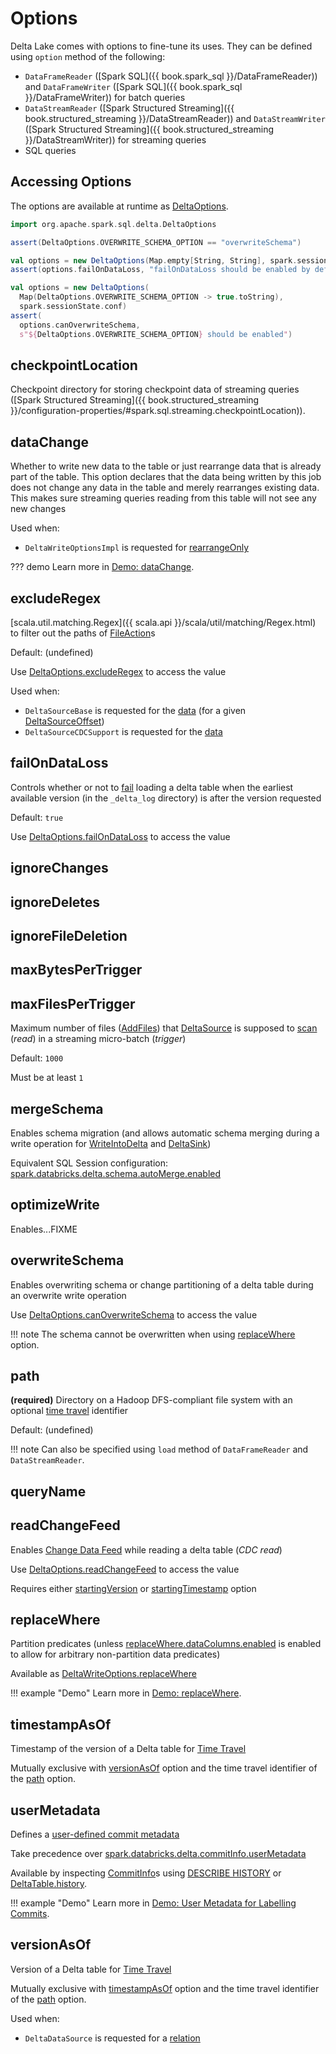 # Options

Delta Lake comes with options to fine-tune its uses. They can be defined using `option` method of the following:

* `DataFrameReader` ([Spark SQL]({{ book.spark_sql }}/DataFrameReader)) and `DataFrameWriter` ([Spark SQL]({{ book.spark_sql }}/DataFrameWriter)) for batch queries
* `DataStreamReader` ([Spark Structured Streaming]({{ book.structured_streaming }}/DataStreamReader)) and `DataStreamWriter` ([Spark Structured Streaming]({{ book.structured_streaming }}/DataStreamWriter)) for streaming queries
* SQL queries

## <span id="DeltaOptions"> Accessing Options

The options are available at runtime as [DeltaOptions](DeltaOptions.md).

```scala
import org.apache.spark.sql.delta.DeltaOptions
```

```scala
assert(DeltaOptions.OVERWRITE_SCHEMA_OPTION == "overwriteSchema")
```

```scala
val options = new DeltaOptions(Map.empty[String, String], spark.sessionState.conf)
assert(options.failOnDataLoss, "failOnDataLoss should be enabled by default")
```

```scala
val options = new DeltaOptions(
  Map(DeltaOptions.OVERWRITE_SCHEMA_OPTION -> true.toString),
  spark.sessionState.conf)
assert(
  options.canOverwriteSchema,
  s"${DeltaOptions.OVERWRITE_SCHEMA_OPTION} should be enabled")
```

## <span id="checkpointLocation"> checkpointLocation

Checkpoint directory for storing checkpoint data of streaming queries ([Spark Structured Streaming]({{ book.structured_streaming }}/configuration-properties/#spark.sql.streaming.checkpointLocation)).

## <span id="DATA_CHANGE_OPTION"><span id="dataChange"> dataChange

Whether to write new data to the table or just rearrange data that is already part of the table. This option declares that the data being written by this job does not change any data in the table and merely rearranges existing data. This makes sure streaming queries reading from this table will not see any new changes

Used when:

* `DeltaWriteOptionsImpl` is requested for [rearrangeOnly](DeltaWriteOptionsImpl.md#rearrangeOnly)

??? demo
    Learn more in [Demo: dataChange](demo/dataChange.md).

## <span id="EXCLUDE_REGEX_OPTION"><span id="excludeRegex"> excludeRegex

[scala.util.matching.Regex]({{ scala.api }}/scala/util/matching/Regex.html) to filter out the paths of [FileAction](FileAction.md#path)s

Default: (undefined)

Use [DeltaOptions.excludeRegex](DeltaReadOptions.md#excludeRegex) to access the value

Used when:

* `DeltaSourceBase` is requested for the [data](DeltaSourceBase.md#getFileChangesAndCreateDataFrame) (for a given [DeltaSourceOffset](DeltaSourceOffset.md))
* `DeltaSourceCDCSupport` is requested for the [data](change-data-feed/DeltaSourceCDCSupport.md#getFileChangesForCDC)

## <span id="FAIL_ON_DATA_LOSS_OPTION"><span id="failOnDataLoss"> failOnDataLoss

Controls whether or not to [fail](DeltaErrors.md#failOnDataLossException) loading a delta table when the earliest available version (in the `_delta_log` directory) is after the version requested

Default: `true`

Use [DeltaOptions.failOnDataLoss](DeltaReadOptions.md#failOnDataLoss) to access the value

## <span id="IGNORE_CHANGES_OPTION"><span id="ignoreChanges"> ignoreChanges

## <span id="IGNORE_DELETES_OPTION"><span id="ignoreDeletes"> ignoreDeletes

## <span id="IGNORE_FILE_DELETION_OPTION"><span id="ignoreFileDeletion"> ignoreFileDeletion

## <span id="MAX_BYTES_PER_TRIGGER_OPTION"><span id="maxBytesPerTrigger"> maxBytesPerTrigger

## <span id="MAX_FILES_PER_TRIGGER_OPTION"><span id="maxFilesPerTrigger"><span id="MAX_FILES_PER_TRIGGER_OPTION_DEFAULT"> maxFilesPerTrigger

Maximum number of files ([AddFiles](AddFile.md)) that [DeltaSource](DeltaSource.md) is supposed to [scan](DeltaSource.md#getChangesWithRateLimit) (_read_) in a streaming micro-batch (_trigger_)

Default: `1000`

Must be at least `1`

## <span id="MERGE_SCHEMA_OPTION"><span id="mergeSchema"><span id="canMergeSchema"> mergeSchema

Enables schema migration (and allows automatic schema merging during a write operation for [WriteIntoDelta](commands/WriteIntoDelta.md) and [DeltaSink](DeltaSink.md))

Equivalent SQL Session configuration: [spark.databricks.delta.schema.autoMerge.enabled](DeltaSQLConf.md#DELTA_SCHEMA_AUTO_MIGRATE)

## <span id="OPTIMIZE_WRITE_OPTION"><span id="optimizeWrite"> optimizeWrite

Enables...FIXME

## <span id="OVERWRITE_SCHEMA_OPTION"><span id="overwriteSchema"> overwriteSchema

Enables overwriting schema or change partitioning of a delta table during an overwrite write operation

Use [DeltaOptions.canOverwriteSchema](DeltaWriteOptionsImpl.md#canOverwriteSchema) to access the value

!!! note
    The schema cannot be overwritten when using [replaceWhere](#REPLACE_WHERE_OPTION) option.

## <span id="path"> path

**(required)** Directory on a Hadoop DFS-compliant file system with an optional [time travel](time-travel.md) identifier

Default: (undefined)

!!! note
    Can also be specified using `load` method of `DataFrameReader` and `DataStreamReader`.

## <span id="queryName"> queryName

## <span id="CDC_READ_OPTION"><span id="readChangeFeed"> readChangeFeed

Enables [Change Data Feed](change-data-feed/index.md) while reading a delta table (_CDC read_)

Use [DeltaOptions.readChangeFeed](DeltaReadOptions.md#readChangeFeed) to access the value

Requires either [startingVersion](#startingVersion) or [startingTimestamp](#startingTimestamp) option

## <span id="REPLACE_WHERE_OPTION"><span id="replaceWhere"> replaceWhere

Partition predicates (unless [replaceWhere.dataColumns.enabled](DeltaSQLConf.md#replaceWhere.dataColumns.enabled) is enabled to allow for arbitrary non-partition data predicates)

Available as [DeltaWriteOptions.replaceWhere](DeltaWriteOptions.md#replaceWhere)

!!! example "Demo"
    Learn more in [Demo: replaceWhere](demo/replaceWhere.md).

## <span id="timestampAsOf"> timestampAsOf

Timestamp of the version of a Delta table for [Time Travel](time-travel.md)

Mutually exclusive with [versionAsOf](#versionAsOf) option and the time travel identifier of the [path](#path) option.

## <span id="USER_METADATA_OPTION"><span id="userMetadata"> userMetadata

Defines a [user-defined commit metadata](CommitInfo.md#userMetadata)

Take precedence over [spark.databricks.delta.commitInfo.userMetadata](DeltaSQLConf.md#commitInfo.userMetadata)

Available by inspecting [CommitInfo](CommitInfo.md)s using [DESCRIBE HISTORY](sql/index.md#DESCRIBE-HISTORY) or [DeltaTable.history](DeltaTable.md#history).

!!! example "Demo"
    Learn more in [Demo: User Metadata for Labelling Commits](demo/user-metadata-for-labelling-commits.md).

## <span id="versionAsOf"> versionAsOf

Version of a Delta table for [Time Travel](time-travel.md)

Mutually exclusive with [timestampAsOf](#timestampAsOf) option and the time travel identifier of the [path](#path) option.

Used when:

* `DeltaDataSource` is requested for a [relation](DeltaDataSource.md#RelationProvider-createRelation)
